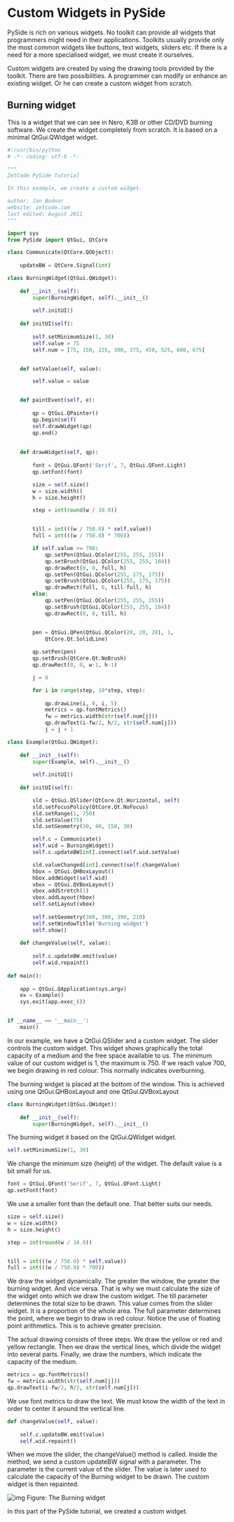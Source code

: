 # Custom Widgets in PySide

PySide is rich on various widgets. No toolkit can provide all widgets that programmers might need in their applications. Toolkits usually provide only the most common widgets like buttons, text widgets, sliders etc. If there is a need for a more specialised widget, we must create it ourselves.  

Custom widgets are created by using the drawing tools provided by the toolkit. There are two possibilities. A programmer can modify or enhance an existing widget. Or he can create a custom widget from scratch.  

## Burning widget

This is a widget that we can see in Nero, K3B or other CD/DVD burning software. We create the widget completely from scratch. It is based on a minimal QtGui.QWidget widget.  

```python
#!/usr/bin/python
# -*- coding: utf-8 -*-

"""
ZetCode PySide tutorial 

In this example, we create a custom widget.

author: Jan Bodnar
website: zetcode.com 
last edited: August 2011
"""

import sys
from PySide import QtGui, QtCore

class Communicate(QtCore.QObject):
    
    updateBW = QtCore.Signal(int)

class BurningWidget(QtGui.QWidget):
  
    def __init__(self):      
        super(BurningWidget, self).__init__()
        
        self.initUI()
        
    def initUI(self):
        
        self.setMinimumSize(1, 30)
        self.value = 75
        self.num = [75, 150, 225, 300, 375, 450, 525, 600, 675]        


    def setValue(self, value):

        self.value = value


    def paintEvent(self, e):
      
        qp = QtGui.QPainter()
        qp.begin(self)
        self.drawWidget(qp)
        qp.end()
      
      
    def drawWidget(self, qp):
      
        font = QtGui.QFont('Serif', 7, QtGui.QFont.Light)
        qp.setFont(font)

        size = self.size()
        w = size.width()
        h = size.height()

        step = int(round(w / 10.0))


        till = int(((w / 750.0) * self.value))
        full = int(((w / 750.0) * 700))

        if self.value >= 700:
            qp.setPen(QtGui.QColor(255, 255, 255))
            qp.setBrush(QtGui.QColor(255, 255, 184))
            qp.drawRect(0, 0, full, h)
            qp.setPen(QtGui.QColor(255, 175, 175))
            qp.setBrush(QtGui.QColor(255, 175, 175))
            qp.drawRect(full, 0, till-full, h)
        else:
            qp.setPen(QtGui.QColor(255, 255, 255))
            qp.setBrush(QtGui.QColor(255, 255, 184))
            qp.drawRect(0, 0, till, h)


        pen = QtGui.QPen(QtGui.QColor(20, 20, 20), 1, 
            QtCore.Qt.SolidLine)
            
        qp.setPen(pen)
        qp.setBrush(QtCore.Qt.NoBrush)
        qp.drawRect(0, 0, w-1, h-1)

        j = 0

        for i in range(step, 10*step, step):
          
            qp.drawLine(i, 0, i, 5)
            metrics = qp.fontMetrics()
            fw = metrics.width(str(self.num[j]))
            qp.drawText(i-fw/2, h/2, str(self.num[j]))
            j = j + 1

class Example(QtGui.QWidget):
    
    def __init__(self):
        super(Example, self).__init__()
        
        self.initUI()
        
    def initUI(self):      

        sld = QtGui.QSlider(QtCore.Qt.Horizontal, self)
        sld.setFocusPolicy(QtCore.Qt.NoFocus)
        sld.setRange(1, 750)
        sld.setValue(75)
        sld.setGeometry(30, 40, 150, 30)

        self.c = Communicate()
        self.wid = BurningWidget()
        self.c.updateBW[int].connect(self.wid.setValue)        

        sld.valueChanged[int].connect(self.changeValue)
        hbox = QtGui.QHBoxLayout()
        hbox.addWidget(self.wid)
        vbox = QtGui.QVBoxLayout()
        vbox.addStretch(1)
        vbox.addLayout(hbox)
        self.setLayout(vbox)
        
        self.setGeometry(300, 300, 390, 210)
        self.setWindowTitle('Burning widget')
        self.show()
        
    def changeValue(self, value):
             
        self.c.updateBW.emit(value)
        self.wid.repaint()
        
def main():
    
    app = QtGui.QApplication(sys.argv)
    ex = Example()
    sys.exit(app.exec_())


if __name__ == '__main__':
    main()
```

In our example, we have a QtGui.QSlider and a custom widget. The slider controls the custom widget. This widget shows graphically the total capacity of a medium and the free space available to us. The minimum value of our custom widget is 1, the maximum is 750. If we reach value 700, we begin drawing in red colour. This normally indicates overburning.  

The burning widget is placed at the bottom of the window. This is achieved using one QtGui.QHBoxLayout and one QtGui.QVBoxLayout  

```python
class BurningWidget(QtGui.QWidget):
  
    def __init__(self):      
        super(BurningWidget, self).__init__()
```

The burning widget it based on the QtGui.QWidget widget.  

```python
self.setMinimumSize(1, 30)
```

We change the minimum size (height) of the widget. The default value is a bit small for us.  

```python
font = QtGui.QFont('Serif', 7, QtGui.QFont.Light)
qp.setFont(font)
```

We use a smaller font than the default one. That better suits our needs.  

```python
size = self.size()
w = size.width()
h = size.height()

step = int(round(w / 10.0))


till = int(((w / 750.0) * self.value))
full = int(((w / 750.0) * 700))
```

We draw the widget dynamically. The greater the window, the greater the burning widget. And vice versa. That is why we must calculate the size of the widget onto which we draw the custom widget. The till parameter determines the total size to be drawn. This value comes from the slider widget. It is a proportion of the whole area. The full parameter determines the point, where we begin to draw in red colour. Notice the use of floating point arithmetics. This is to achieve greater precision.  

The actual drawing consists of three steps. We draw the yellow or red and yellow rectangle. Then we draw the vertical lines, which divide the widget into several parts. Finally, we draw the numbers, which indicate the capacity of the medium.  

```python
metrics = qp.fontMetrics()
fw = metrics.width(str(self.num[j]))
qp.drawText(i-fw/2, h/2, str(self.num[j]))
```

We use font metrics to draw the text. We must know the width of the text in order to center it around the vertical line.  

```python
def changeValue(self, value):
          
    self.c.updateBW.emit(value)
    self.wid.repaint()
```

When we move the slider, the changeValue() method is called. Inside the method, we send a custom updateBW signal with a parameter. The parameter is the current value of the slider. The value is later used to calculate the capacity of the Burning widget to be drawn. The custom widget is then repainted.  

![img](images/customwidget.png)
Figure: The Burning widget  

In this part of the PySide tutorial, we created a custom widget.  


